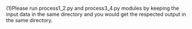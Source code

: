 (1)Please run process1_2.py and process3_4.py modules by keeping the input data in the same directory and you would get the respected output in the same directory.
